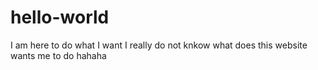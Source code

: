 # hello-world
I am here to do what I want
I really do not knkow what does this website wants me to do 
hahaha
